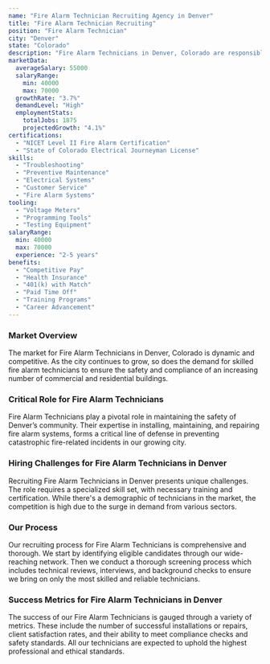 ```yaml
---
name: "Fire Alarm Technician Recruiting Agency in Denver"
title: "Fire Alarm Technician Recruiting"
position: "Fire Alarm Technician"
city: "Denver"
state: "Colorado"
description: "Fire Alarm Technicians in Denver, Colorado are responsible for installing, maintaining, and repairing fire alarm systems to ensure safety in residential and commercial areas."
marketData:
  averageSalary: 55000
  salaryRange:
    min: 40000
    max: 70000
  growthRate: "3.7%"
  demandLevel: "High"
  employmentStats:
    totalJobs: 1875
    projectedGrowth: "4.1%"
certifications:
  - "NICET Level II Fire Alarm Certification"
  - "State of Colorado Electrical Journeyman License"
skills:
  - "Troubleshooting"
  - "Preventive Maintenance"
  - "Electrical Systems"
  - "Customer Service"
  - "Fire Alarm Systems"
tooling:
  - "Voltage Meters"
  - "Programming Tools"
  - "Testing Equipment"
salaryRange:
  min: 40000
  max: 70000
  experience: "2-5 years"
benefits:
  - "Competitive Pay"
  - "Health Insurance"
  - "401(k) with Match"
  - "Paid Time Off"
  - "Training Programs"
  - "Career Advancement"
---
```


### Market Overview
The market for Fire Alarm Technicians in Denver, Colorado is dynamic and competitive. As the city continues to grow, so does the demand for skilled fire alarm technicians to ensure the safety and compliance of an increasing number of commercial and residential buildings.

### Critical Role for Fire Alarm Technicians
Fire Alarm Technicians play a pivotal role in maintaining the safety of Denver’s community. Their expertise in installing, maintaining, and repairing fire alarm systems, forms a critical line of defense in preventing catastrophic fire-related incidents in our growing city.

### Hiring Challenges for Fire Alarm Technicians in Denver
Recruiting Fire Alarm Technicians in Denver presents unique challenges. The role requires a specialized skill set, with necessary training and certification. While there's a demographic of technicians in the market, the competition is high due to the surge in demand from various sectors.

### Our Process
Our recruiting process for Fire Alarm Technicians is comprehensive and thorough. We start by identifying eligible candidates through our wide-reaching network. Then we conduct a thorough screening process which includes technical reviews, interviews, and background checks to ensure we bring on only the most skilled and reliable technicians.

### Success Metrics for Fire Alarm Technicians in Denver
The success of our Fire Alarm Technicians is gauged through a variety of metrics. These include the number of successful installations or repairs, client satisfaction rates, and their ability to meet compliance checks and safety standards. All our technicians are expected to uphold the highest professional and ethical standards.